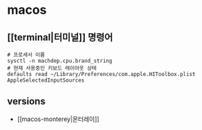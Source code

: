 # macos


## [[terminal|터미널]] 명령어 
```
# 프로세서 이름
sysctl -n machdep.cpu.brand_string
# 현재 사용중인 키보드 레이아웃 상태
defaults read ~/Library/Preferences/com.apple.HIToolbox.plist AppleSelectedInputSources
```

## versions
- [[macos-monterey|몬터레이]]
